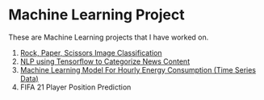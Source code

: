 # Machine Learning Project
These are Machine Learning projects that I have worked on.
1. [Rock, Paper, Scissors Image Classification](https://github.com/madityarafip/My-Machine-Learning/tree/main/ML-Projects/RPS-Classification) 
2. [NLP using Tensorflow to Categorize News Content](https://github.com/madityarafip/My-Machine-Learning/tree/main/ML-Projects/NLP-NewsContent)
3. [Machine Learning Model For Hourly Energy Consumption (Time Series Data)](https://github.com/madityarafip/My-Machine-Learning/tree/main/ML-Projects/Hourly-Energy-Consumption)
4. FIFA 21 Player Position Prediction
